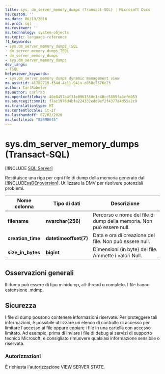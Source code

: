 ```yaml
---
title: sys. dm_server_memory_dumps (Transact-SQL) | Microsoft Docs
ms.custom: ''
ms.date: 06/10/2016
ms.prod: sql
ms.reviewer: ''
ms.technology: system-objects
ms.topic: language-reference
f1_keywords:
- sys.dm_server_memory_dumps_TSQL
- dm_server_memory_dumps_TSQL
- dm_server_memory_dumps
- sys.dm_server_memory_dumps
dev_langs:
- TSQL
helpviewer_keywords:
- sys.dm_server_memory_dumps dynamic management view
ms.assetid: 41782719-f54d-4e11-941a-c050c7576e23
author: CarlRabeler
ms.author: carlrab
ms.openlocfilehash: 40e8457a4f31e0961560c1c48cc5885fa3cfd053
ms.sourcegitcommit: f7ac1976d4bfa224332edd9ef2f4377a4d55a2c9
ms.translationtype: MT
ms.contentlocale: it-IT
ms.lasthandoff: 07/02/2020
ms.locfileid: "85898645"
---
```

# <a name="sysdm_server_memory_dumps-transact-sql"></a>sys.dm_server_memory_dumps (Transact-SQL)
[!INCLUDE [SQL Server](../../includes/applies-to-version/sqlserver.md)]

  Restituisce una riga per ogni file di dump della memoria generato dal [!INCLUDE[ssDEnoversion](../../includes/ssdenoversion-md.md)]. Utilizzare la DMV per risolvere potenziali problemi.  
 
|Nome colonna|Tipo di dati|Descrizione|  
|-----------------|---------------|-----------------|  
|**filename**|**nvarchar(256)**|Percorso e nome del file di dump della memoria. Non può essere null.|  
|**creation_time**|**datetimeoffset(7)**|Data e ora di creazione del file. Non può essere null.|  
|**size_in_bytes**|**bigint**|Dimensioni (in byte) del file. Ammette i valori Null.|  
  
## <a name="general-remarks"></a>Osservazioni generali  
 Il dump può essere di tipo minidump, all-thread o completo. I file hanno estensione .mdmp.  
  
## <a name="security"></a>Sicurezza  
 I file di dump possono contenere informazioni riservate. Per proteggere tali informazioni, è possibile utilizzare un elenco di controllo di accesso per limitare l'accesso ai file oppure copiare i file in una cartella con accesso limitato. Ad esempio, prima di inviare i file di debug ai servizi di supporto tecnico Microsoft, è consigliato rimuovere qualsiasi informazione sensibile o riservata.  
  
### <a name="permissions"></a>Autorizzazioni  
 È richiesta l'autorizzazione VIEW SERVER STATE.  
  
  
